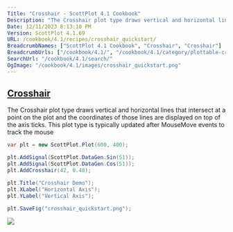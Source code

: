 ```yaml
---
Title: "Crosshair - ScottPlot 4.1 Cookbook"
Description: "The Crosshair plot type draws vertical and horizontal lines that intersect at a point on the plot and the coordinates of those lines are displayed on top of the axis ticks. This plot type is typically updated after MouseMove events to track the mouse"
Date: 12/11/2023 8:13:10 PM
Version: ScottPlot 4.1.69
URL: /cookbook/4.1/recipes/crosshair_quickstart/
BreadcrumbNames: ["ScottPlot 4.1 Cookbook", "Crosshair", "Crosshair"]
BreadcrumbUrls: ["/cookbook/4.1/", "/cookbook/4.1/category/plottable-crosshair", "/cookbook/4.1/recipes/crosshair_quickstart/"]
SearchUrl: "/cookbook/4.1/search/"
OgImage: "/cookbook/4.1/images/crosshair_quickstart.png"
---
```


<h2><a id='crosshair' href='/cookbook/4.1/recipes/crosshair_quickstart/'>Crosshair</a></h2>

The Crosshair plot type draws vertical and horizontal lines that intersect at a point on the plot and the coordinates of those lines are displayed on top of the axis ticks. This plot type is typically updated after MouseMove events to track the mouse

```cs
var plt = new ScottPlot.Plot(600, 400);

plt.AddSignal(ScottPlot.DataGen.Sin(51));
plt.AddSignal(ScottPlot.DataGen.Cos(51));
plt.AddCrosshair(42, 0.48);

plt.Title("Crosshair Demo");
plt.XLabel("Horizontal Axis");
plt.YLabel("Vertical Axis");

plt.SaveFig("crosshair_quickstart.png");
```

<img src='../../images/crosshair_quickstart.png' class='d-block mx-auto my-5' />


